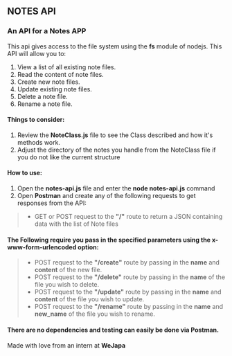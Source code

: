 ## NOTES API  
### An API for a Notes APP  

This api gives access to the file system using the **fs** module of nodejs.
This API will allow you to:  

1. View a list of all existing note files. 
2. Read the content of note files.  
3. Create new note files.
4. Update existing note files.   
5. Delete a note file.   
6. Rename a note file.   

#### Things to consider:
1. Review the **NoteClass.js** file to see the Class described and how it's methods work.  
2. Adjust the directory of the notes you handle from the NoteClass file if you do not like the current structure

#### How to use:  
1. Open the **notes-api.js** file and enter the **node notes-api.js** command  
2. Open **Postman** and create any of the following requests to get responses from the API:  
> - GET or POST request to the **"/"** route to return a JSON containing data with the list of Note files  
  
#### The Following require you pass in the specified parameters using the x-www-form-urlencoded option:
> - POST request to the **"/create"** route by passing in the **name** and **content** of the new file.  
> - POST request to the **"/delete"** route by passing in the **name** of the file you wish to delete.    
> - POST request to the **"/update"** route by passing in the **name** and **content** of the file you wish to update.    
> - POST request to the **"/rename"** route by passing in the **name** and **new_name** of the file you wish to rename.   

#### There are no dependencies and testing can easily be done via **Postman**.

Made with love from an intern at **WeJapa**
